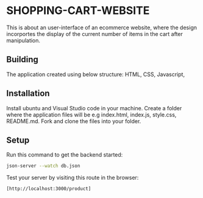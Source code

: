 # SHOPPING-CART-WEBSITE

This is about an user-interface of an ecommerce website, where the design incorportes the display of the current number of items in the cart after manipulation.

## Building
The application created using below structure: HTML, CSS, Javascript,

## Installation
Install ubuntu and Visual Studio code in your machine. Create a folder where the application files will be e.g index.html, index.js, style.css, README.md. Fork and clone the files into your folder.


## Setup

Run this command to get the backend started:

```sh
json-server --watch db.json

```

Test your server by visiting this route in the browser:
```
[http://localhost:3000/product]
```